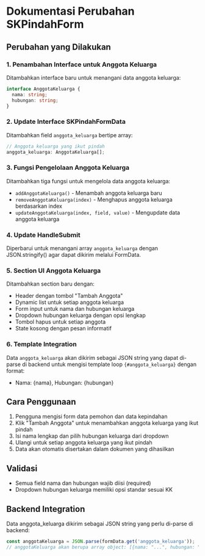 # Dokumentasi Perubahan SKPindahForm

## Perubahan yang Dilakukan

### 1. Penambahan Interface untuk Anggota Keluarga

Ditambahkan interface baru untuk menangani data anggota keluarga:

```typescript
interface AnggotaKeluarga {
  nama: string;
  hubungan: string;
}
```

### 2. Update Interface SKPindahFormData

Ditambahkan field `anggota_keluarga` bertipe array:

```typescript
// Anggota keluarga yang ikut pindah
anggota_keluarga: AnggotaKeluarga[];
```

### 3. Fungsi Pengelolaan Anggota Keluarga

Ditambahkan tiga fungsi untuk mengelola data anggota keluarga:

- `addAnggotaKeluarga()` - Menambah anggota keluarga baru
- `removeAnggotaKeluarga(index)` - Menghapus anggota keluarga berdasarkan index
- `updateAnggotaKeluarga(index, field, value)` - Mengupdate data anggota keluarga

### 4. Update HandleSubmit

Diperbarui untuk menangani array `anggota_keluarga` dengan JSON.stringify() agar dapat dikirim melalui FormData.

### 5. Section UI Anggota Keluarga

Ditambahkan section baru dengan:
- Header dengan tombol "Tambah Anggota"
- Dynamic list untuk setiap anggota keluarga
- Form input untuk nama dan hubungan keluarga
- Dropdown hubungan keluarga dengan opsi lengkap
- Tombol hapus untuk setiap anggota
- State kosong dengan pesan informatif

### 6. Template Integration

Data `anggota_keluarga` akan dikirim sebagai JSON string yang dapat di-parse di backend untuk mengisi template loop `{#anggota_keluarga}` dengan format:
- Nama: {nama}, Hubungan: {hubungan}

## Cara Penggunaan

1. Pengguna mengisi form data pemohon dan data kepindahan
2. Klik "Tambah Anggota" untuk menambahkan anggota keluarga yang ikut pindah
3. Isi nama lengkap dan pilih hubungan keluarga dari dropdown
4. Ulangi untuk setiap anggota keluarga yang ikut pindah
5. Data akan otomatis disertakan dalam dokumen yang dihasilkan

## Validasi

- Semua field nama dan hubungan wajib diisi (required)
- Dropdown hubungan keluarga memiliki opsi standar sesuai KK

## Backend Integration

Data anggota_keluarga dikirim sebagai JSON string yang perlu di-parse di backend:

```javascript
const anggotaKeluarga = JSON.parse(formData.get('anggota_keluarga'));
// anggotaKeluarga akan berupa array object: [{nama: "...", hubungan: "..."}]
```
